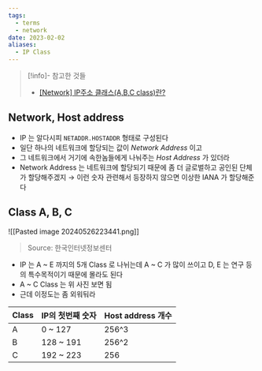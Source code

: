 ```yaml
---
tags:
  - terms
  - network
date: 2023-02-02
aliases:
  - IP Class
---
```

> [!info]- 참고한 것들
> - [[Network] IP주소 클래스(A,B,C class)란?](https://limkydev.tistory.com/168)

## Network, Host address

- IP 는 알다시피 `NETADDR.HOSTADDR` 형태로 구성된다
- 일단 하나의 네트워크에 할당되는 값이 *Network Address* 이고
- 그 네트워크에서 거기에 속한놈들에게 나눠주는 *Host Address* 가 있더라
- Network Address 는 네트워크에 할당되기 때문에 좀 더 글로벌하고 공인된 단체가 할당해주겠지 → 이런 숫자 관련해서 등장하지 않으면 이상한 IANA 가 할당해준다

## Class A, B, C

![[Pasted image 20240526223441.png]]
> Source: 한국인터넷정보센터

- IP 는 A ~ E 까지의 5개 Class 로 나뉘는데 A ~ C 가 많이 쓰이고 D, E 는 연구 등의 특수목적이기 때문에 몰라도 된다
- A ~ C Class 는 위 사진 보면 됨
- 근데 이정도는 좀 외워둬라

| Class | IP의 첫번째 숫자 | Host address 개수 |
| ----- | ---------- | --------------- |
| A     | 0 ~ 127    | 256^3           |
| B     | 128 ~ 191  | 256^2           |
| C     | 192 ~ 223  | 256             |
